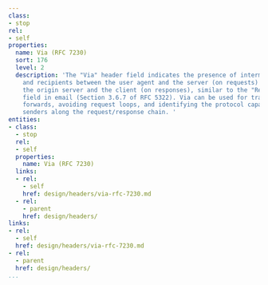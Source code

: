 ```yaml
---
class:
- stop
rel:
- self
properties:
  name: Via (RFC 7230)
  sort: 176
  level: 2
  description: 'The "Via" header field indicates the presence of intermediate protocols
    and recipients between the user agent and the server (on requests) or between
    the origin server and the client (on responses), similar to the "Received" header
    field in email (Section 3.6.7 of RFC 5322). Via can be used for tracking message
    forwards, avoiding request loops, and identifying the protocol capabilities of
    senders along the request/response chain. '
entities:
- class:
  - stop
  rel:
  - self
  properties:
    name: Via (RFC 7230)
  links:
  - rel:
    - self
    href: design/headers/via-rfc-7230.md
  - rel:
    - parent
    href: design/headers/
links:
- rel:
  - self
  href: design/headers/via-rfc-7230.md
- rel:
  - parent
  href: design/headers/
...
```

